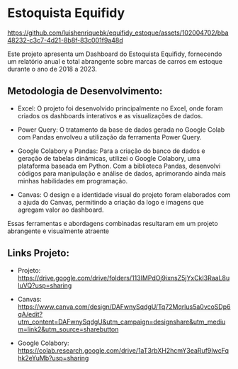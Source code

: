 # Estoquista Equifidy

https://github.com/luishenriquebk/equifidy_estoque/assets/102004702/bba48232-c3c7-4d21-8b8f-83c001f9a48d

Este projeto apresenta um Dashboard do Estoquista Equifidy, fornecendo um relatório anual e total abrangente sobre marcas de carros em estoque durante o ano de 2018 a 2023.

## Metodologia de Desenvolvimento:

- Excel: O projeto foi desenvolvido principalmente no Excel, onde foram criados os dashboards interativos e as visualizações de dados.

- Power Query: O tratamento da base de dados gerada no Google Colab com Pandas envolveu a utilização da ferramenta Power Query.

- Google Colabory e Pandas: Para a criação do banco de dados e geração de tabelas dinâmicas, utilizei o Google Colabory, uma plataforma baseada em Python. Com a biblioteca Pandas, desenvolvi códigos para manipulação e análise de dados, aprimorando ainda mais minhas habilidades em programação.

- Canvas: O design e a identidade visual do projeto foram elaborados com a ajuda do Canvas, permitindo a criação da logo e imagens que agregam valor ao dashboard.

Essas ferramentas e abordagens combinadas resultaram em um projeto abrangente e visualmente atraente

## Links Projeto:

- Projeto: https://drive.google.com/drive/folders/113IMPdOj9ixnsZ5jYxCkI3RaaL8uluVQ?usp=sharing

- Canvas: https://www.canva.com/design/DAFwnySqdgU/Tq72Mqrlus5a0vcoSDp6qA/edit?utm_content=DAFwnySqdgU&utm_campaign=designshare&utm_medium=link2&utm_source=sharebutton

- Google Colabory: https://colab.research.google.com/drive/1aT3rbXH2hcmY3eaRuf9IwcFqhk2eYuMb?usp=sharing
